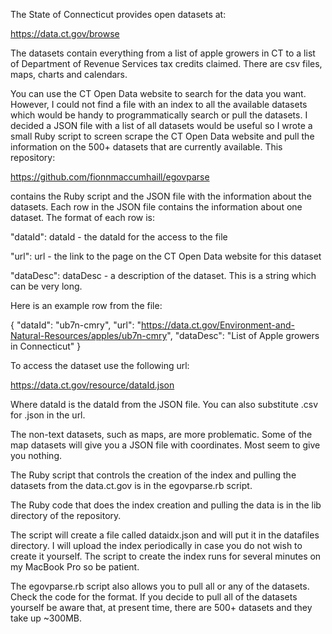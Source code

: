 The State of Connecticut provides open datasets at:

https://data.ct.gov/browse

The datasets contain everything from a list of apple growers in CT to a list
of Department of Revenue Services tax credits claimed. There are csv files,
maps, charts and calendars. 

You can use the CT Open Data website to search for the data you want. However,
I could not find a file with an index to all the available datasets which would be handy to programmatically search or pull the datasets. I decided a JSON file with a list of all datasets would be useful so I wrote a small Ruby script to screen scrape the CT Open Data website and pull the information on the 500+ datasets that are currently available. This repository:

https://github.com/fionnmaccumhaill/egovparse

contains the Ruby script and the JSON file with the information about the 
datasets. Each row in the JSON file contains the information about one dataset.
The format of each row is:

"dataId":   dataId   - the dataId for the access to the file

"url":      url      - the link to the page on the CT Open Data website for this dataset

"dataDesc": dataDesc  - a description of the dataset. This is a string which can
                        be very long.
                     
Here is an example row from the file:

{
  "dataId": "ub7n-cmry",
  "url": "https://data.ct.gov/Environment-and-Natural-Resources/apples/ub7n-cmry",
  "dataDesc": "List of Apple growers in Connecticut"
}
                     
To access the dataset use the following url:

https://data.ct.gov/resource/dataId.json

Where dataId is the dataId from the JSON file. You can also substitute .csv for .json in the url.

The non-text datasets, such as maps, are more problematic. Some of the map datasets will give you a JSON file with coordinates. Most seem to give you nothing. 

The Ruby script that controls the creation of the index and pulling the datasets from the data.ct.gov is in the egovparse.rb script.

The Ruby code that does the index creation and pulling the data is in the lib directory of the repository.

The script will create a file called dataidx.json and will put it in the datafiles directory. I will upload the index periodically in case you do not wish to create it yourself. The script to create the index runs for several minutes on my MacBook Pro so be patient. 

The egovparse.rb script also allows you to pull all or any of the datasets. Check the code for the format. If you decide to pull all of the datasets yourself be aware that, at present time, there are 500+ datasets and they take up ~300MB. 